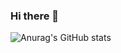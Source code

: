 ### Hi there 👋

![Anurag's GitHub stats](https://github-readme-stats.vercel.app/api?username=Kimyebin00&show_icons=true&theme=transparent)
<!--
**Kimyebin00/Kimyebin00** is a ✨ _special_ ✨ repository because its `README.md` (this file) appears on your GitHub profile.

Here are some ideas to get you started:

- 🔭 I’m currently working on ...
- 🌱 I’m currently learning ...
- 👯 I’m looking to collaborate on ...
- 🤔 I’m looking for help with ...
- 💬 Ask me about ...
- 📫 How to reach me: ...
- 😄 Pronouns: ...
- ⚡ Fun fact: ...
-->
